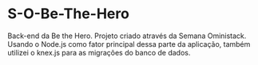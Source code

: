 # S-O-Be-The-Hero
Back-end da Be the Hero. Projeto criado através da Semana Oministack.
Usando o Node.js como fator principal  dessa parte da aplicação, também utilizei o knex.js para as migrações do banco de dados.
